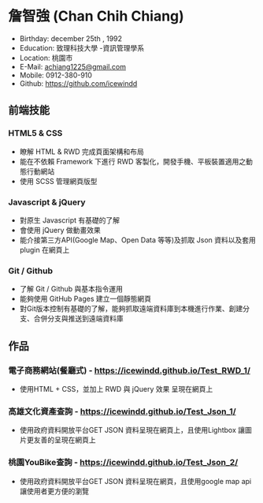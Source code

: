 # 詹智強 (Chan Chih Chiang)
* Birthday: december 25th , 1992
* Education: 致理科技大學 -資訊管理學系
* Location: 桃園市
* E-Mail: achiang1225@gmail.com
* Mobile: 0912-380-910
* Github: https://github.com/icewindd
## 前端技能
### HTML5 & CSS
* 瞭解 HTML & RWD 完成頁面架構和布局
* 能在不依賴 Framework 下進行 RWD 客製化，開發手機、平板裝置適用之動態行動網站
* 使用 SCSS 管理網頁版型
### Javascript & jQuery
* 對原生 Javascript 有基礎的了解
* 會使用 jQuery 做動畫效果
* 能介接第三方API(Google Map、Open Data 等等)及抓取 Json 資料以及套用 plugin 在網頁上
### Git / Github
* 了解 Git / Github 與基本指令運用
* 能夠使用 GitHub Pages 建立一個靜態網頁
* 對Git版本控制有基礎的了解，能夠抓取遠端資料庫到本機進行作業、創建分支、合併分支與推送到遠端資料庫
## 作品
### 電子商務網站(餐廳式) - https://icewindd.github.io/Test_RWD_1/
*  使用HTML + CSS，並加上 RWD 與 jQuery 效果 呈現在網頁上
### 高雄文化資產查詢 - https://icewindd.github.io/Test_Json_1/
* 使用政府資料開放平台GET JSON 資料呈現在網頁上，且使用Lightbox 讓圖片更友善的呈現在網頁上
### 桃園YouBike查詢 - https://icewindd.github.io/Test_Json_2/
* 使用政府資料開放平台GET JSON 資料呈現在網頁，且使用google map api 讓使用者更方便的瀏覽
